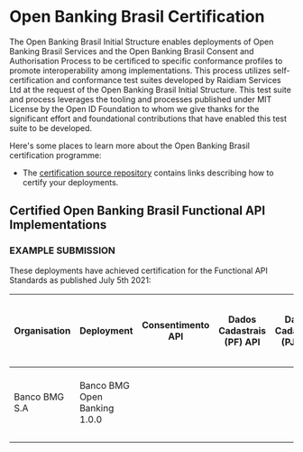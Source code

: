 # Open Banking Brasil Certification

The Open Banking Brasil Initial Structure enables deployments of Open Banking Brasil Services and the Open Banking Brasil Consent and Authorisation Process to be certificed to specific conformance profiles to promote interoperability among implementations. This process utilizes self-certification and conformance test suites developed by Raidiam Services Ltd at the request of the Open Banking Brasil Initial Structure. This test suite and process leverages the tooling and processes published under MIT License by the Open ID Foundation to whom we give thanks for the significant effort and foundational contributions that have enabled this test suite to be developed.

Here's some places to learn more about the Open Banking Brasil certification programme:

* The [certification source repository](https://gitlab.com/obb1/certification) contains links describing how to certify your deployments.

## Certified Open Banking Brasil Functional API Implementations

### EXAMPLE SUBMISSION

These deployments have achieved certification for the Functional API Standards as published July 5th 2021:

| Organisation  | Deployment                   | Consentimento API | Dados Cadastrais (PF) API | Dados Cadastrais (PJ) API | Resources API                                                                                                                                                                                                                                                   | Contas API | Cartão de Crédito API | Operações de Crédito - Empréstimos API | Operações de Crédito - Financiamentos API | Operações de Crédito - Adiantamento a Depositantes API | Operações de Crédito - Direitos Creditórios Descontados API |
|---------------|------------------------------|-------------------|---------------------------|---------------------------|-----------------------------------------------------------------------------------------------------------------------------------------------------------------------------------------------------------------------------------------------------------------|------------|-----------------------|----------------------------------------|-------------------------------------------|--------------------------------------------------------|-------------------------------------------------------------|
| Banco BMG S.A | Banco BMG Open Banking 1.0.0 |                   |                           |                           | [ 05 Aug 2021 ] ( ./submissions/function/accounts/1.0.0/Banco_BMG_S.A-Banco_BMG_Open_Banking-API-RESOURCES-02-Aug-2021.zip )   [ [View] ] ( https://web.conformance.directory.openbankingbrasil.org.br/plan-detail.html?public=true&plan=tPRnt3L4Mo417 )   PASS |            |                       |                                        |                                           |                                                        |                                                             |
|               |                              |                   |                           |                           |                                                                                                                                                                                                                                                                 |            |                       |                                        |                                           |                                                        |                                                             |